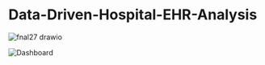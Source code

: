 # Data-Driven-Hospital-EHR-Analysis

![fnal27 drawio](https://github.com/user-attachments/assets/d8dc0064-f5e8-4401-96eb-865ef02846db)

![Dashboard](Dashboardgif-ezgif.com-optimize.gif)